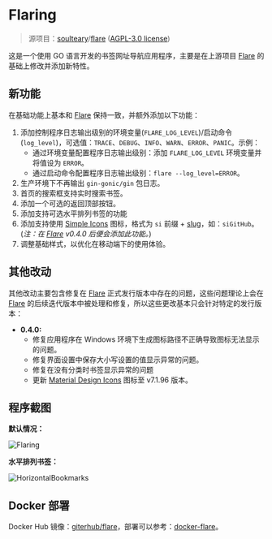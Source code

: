 # Flaring

> 源项目：[soulteary](https://github.com/soulteary)/[flare](https://github.com/soulteary/flare) ([AGPL-3.0 license](https://github.com/soulteary/flare/blob/main/LICENSE))

这是一个使用 GO 语言开发的书签网址导航应用程序，主要是在上游项目 [Flare](https://github.com/soulteary/flare) 的基础上修改并添加新特性。

## 新功能

在基础功能上基本和 [Flare](https://github.com/soulteary/flare) 保持一致，并额外添加以下功能：

1. 添加控制程序日志输出级别的环境变量(`FLARE_LOG_LEVEL`)/启动命令(`log_level`)，可选值：`TRACE`、`DEBUG`、`INFO`、`WARN`、`ERROR`、`PANIC`。示例：
    - 通过环境变量配置程序日志输出级别：添加 `FLARE_LOG_LEVEL` 环境变量并将值设为 `ERROR`。
    - 通过启动命令配置程序日志输出级别：`flare --log_level=ERROR`。
1. 生产环境下不再输出 `gin-gonic/gin` 包日志。
1. 首页的搜索框支持实时搜索书签。
1. 添加一个可选的返回顶部按钮。
1. 添加支持可选水平排列书签的功能
1. 添加支持使用 [Simple Icons](https://simpleicons.org/) 图标，格式为 `si` 前缀 + [slug](https://github.com/simple-icons/simple-icons/blob/master/slugs.md)，如：`siGitHub`。(*注：在 [Flare](https://github.com/soulteary/flare) v0.4.0 后便会添加此功能。*)
1. 调整基础样式，以优化在移动端下的使用体验。

## 其他改动

其他改动主要包含修复在 [Flare](https://github.com/soulteary/flare) 正式发行版本中存在的问题，这些问题理论上会在 [Flare](https://github.com/soulteary/flare) 的后续迭代版本中被处理和修复，所以这些更改基本只会针对特定的发行版本：

- **0.4.0:**
    - 修复应用程序在 Windows 环境下生成图标路径不正确导致图标无法显示的问题。
    - 修复界面设置中保存大小写设置的值显示异常的问题。
    - 修复在没有分类时书签显示异常的问题
    - 更新 [Material Design Icons](https://materialdesignicons.com/) 图标至 v7.1.96 版本。

## 程序截图

**默认情况：**

![Flaring](https://gcore.jsdelivr.net/gh/LightAPIs/PicGoImg@master/img/202303121516709.jpg)

**水平排列书签：**

![HorizontalBookmarks](https://gcore.jsdelivr.net/gh/LightAPIs/PicGoImg@master/img/202303121518536.jpg)

## Docker 部署

Docker Hub 镜像：[giterhub/flare](https://hub.docker.com/r/giterhub/flare)，部署可以参考：[docker-flare](https://github.com/soulteary/docker-flare)。
